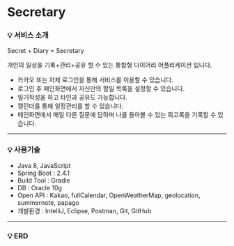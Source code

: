 
# Secretary

### 💡 서비스 소개

Secret  + Diary = Secretary

개인의 일상을 기록+관리+공유 할 수 있는 통합형 다이어리 어플리케이션 입니다.

- 카카오 또는 자체 로그인을 통해 서비스를 이용할 수 있습니다.
- 로그인 후 메인화면에서 자신만의 할일 목록을 설정할 수 있습니다.
- 일기작성을 하고 타인과 공유도 가능합니다.
- 캘린더를 통해 일정관리를 할 수 있습니다.
- 메인화면에서 매일 다른 질문에 답하며 나를 돌아볼 수 있는 회고록을 기록할 수 있습니다.

---

### 💡 사용기술

- Java 8, JavaScript
- Spring Boot : 2.4.1
- Build Tool : Gradle
- DB : Oracle 10g
- Open API : Kakao, fullCalendar, OpenWeatherMap, geolocation, summernote, papago
- 개발환경 : IntelliJ, Eclipse, Postman, Git, GitHub

---

### 💡 ERD

